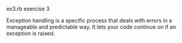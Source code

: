 ex3.rb
exercise 3

Exception handling is a specific process that deals with errors in a
manageable and predictable way. It lets your code continue on if an 
exception is raised.